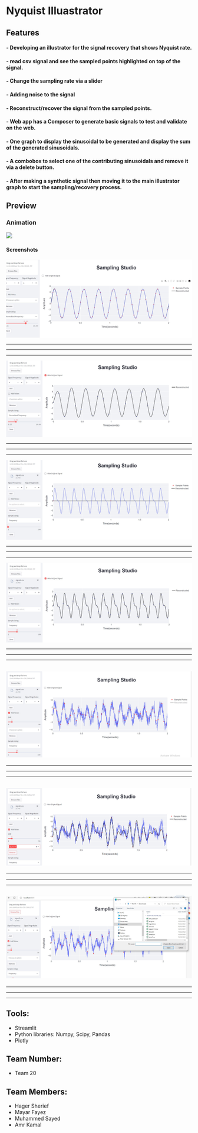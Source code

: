 # Nyquist Illuastrator

## Features

#### - Developing an illustrator for the signal recovery that shows Nyquist rate.
#### - read csv signal and see the sampled points highlighted on top of the signal.
#### - Change the sampling rate via a slider
#### - Adding noise to the signal
#### - Reconstruct/recover the signal from the sampled points.
#### - Web app has a Composer to generate basic signals to test and validate on the web.
#### - One graph to display the sinusoidal to be generated and display the sum of the generated sinusoidals.
#### - A combobox to select one of the contributing sinusoidals and remove it via a delete button.
#### - After making a synthetic signal then moving it to the main illustrator graph to start the sampling/recovery process.

## Preview

### Animation

![](https://github.com/Amr-said/DSP_Task1_-20-/blob/main/Animation/Animation.gif)

#### Screenshots

<code><img src="https://github.com/Amr-said/DSP_Task1_-20-/blob/main/Screenshots/scr1.jpg"></code>

---

---

---

<code><img src="https://github.com/Amr-said/DSP_Task1_-20-/blob/main/Screenshots/scr2.jpg"></code>

---

---

---

<code><img src="https://github.com/Amr-said/DSP_Task1_-20-/blob/main/Screenshots/scr3.jpg"></code>

---

---

---

<code><img src="https://github.com/Amr-said/DSP_Task1_-20-/blob/main/Screenshots/scr4.jpg"></code>

---

---

---

## <code><img src="https://github.com/Amr-said/DSP_Task1_-20-/blob/main/Screenshots/scr5.jpg"></code>

---

---

---

## <code><img src="https://github.com/Amr-said/DSP_Task1_-20-/blob/main/Screenshots/Scr6.jpg"></code>

---

---

---

## <code><img src="https://github.com/Amr-said/DSP_Task1_-20-/blob/main/Screenshots/Scr%207.jpg"></code>

---

---

---

## Tools:

- Streamlit
- Python libraries: Numpy, Scipy, Pandas
- Plotly

## Team Number:

- Team 20

## Team Members:

- Hager Sherief
- Mayar Fayez
- Muhammed Sayed
- Amr Kamal
